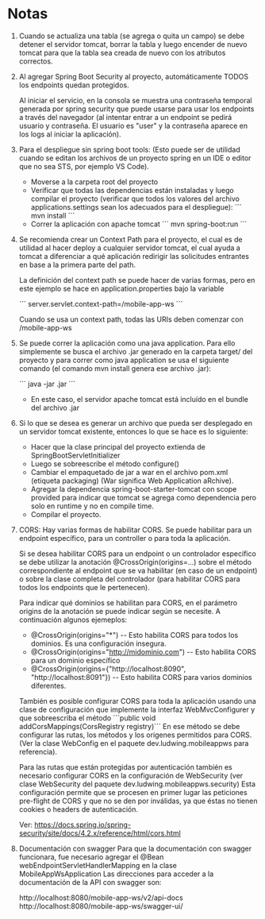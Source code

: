 # Notas #

1.  Cuando se actualiza una tabla (se agrega o quita un campo) se debe detener 
    el servidor tomcat, borrar la tabla y luego encender de nuevo tomcat para 
    que la tabla sea creada de nuevo con los atributos correctos.
    
2.  Al agregar Spring Boot Security al proyecto, automáticamente TODOS los endpoints
	quedan protegidos.  
	
	Al iniciar el servicio, en la consola se muestra una contraseña
	temporal generada por spring security que puede usarse para usar los endpoints
	a través del navegador (al intentar entrar a un endpoint se pedirá usuario
	y contraseña.  El usuario es "user" y la contraseña aparece en los logs
	al iniciar la aplicación).

3.  Para el despliegue sin spring boot tools:
	(Esto puede ser de utilidad cuando se editan los archivos de un proyecto spring en un
	IDE o editor que no sea STS, por ejemplo VS Code).

	- Moverse a la carpeta root del proyecto
	- Verificar que todas las dependencias están instaladas y luego compilar el 
	  proyecto (verificar que todos los valores del archivo applications.settings sean los
	  adecuados para el despliegue):
	  ´´´
	  mvn install
	  ´´´
	- Correr la aplicación con apache tomcat
	  ´´´
	  mvn spring-boot:run
	  ´´´
4.  Se recomienda crear un Context Path para el proyecto, el cual es de utilidad al hacer
    deploy a cualquier servidor tomcat, el cual ayuda a tomcat a diferenciar a qué aplicación
    redirigir las solicitudes entrantes en base a la primera parte del path.

    La definición del context path se puede hacer de varias formas, pero en este ejemplo se hace 
    en application.properties bajo la variable
    
      ´´´ 
      server.servlet.context-path=/mobile-app-ws
      ´´´
    
    Cuando se usa un context path, todas las URIs deben comenzar con /mobile-app-ws
    
5.  Se puede correr la aplicación como una java application.  Para ello simplemente se busca
    el archivo .jar generado en la carpeta target/ del proyecto y para correr como java
    application se usa el siguiente comando (el comando mvn install genera ese archivo .jar):
	  
	  ´´´
	  java -jar <nombre del archivo>.jar
	  ´´´

	* En este caso, el servidor apache tomcat está incluído en el bundle del archivo .jar

6.  Si lo que se desea es generar un archivo que pueda ser desplegado en un servidor tomcat
	existente, entonces lo que se hace es lo siguiente:
	
	- Hacer que la clase principal del proyecto extienda de SpringBootServletInitializer
	- Luego se sobreescribe el método configure()
	- Cambiar el empaquetado de jar a war en el archivo pom.xml (etiqueta packaging)
		(War significa Web Application aRchive).
	- Agregar la dependencia spring-boot-starter-tomcat con scope provided para indicar
	  que tomcat se agrega como dependencia pero solo en runtime y no en compile time.
	- Compilar el proyecto.
	  
7.  CORS: Hay varias formas de habilitar CORS. Se puede habilitar para un endpoint específico, para
	un controller o para toda la aplicación.
	
	Si se desea habilitar CORS para un endpoint o un controlador específico se debe utilizar
	la anotación @CrossOrigin(origins=...) sobre el método correspondiente al endpoint
	que se va habilitar (en caso de un endpoint) o sobre la clase completa del controlador
	(para habilitar CORS para todos los endpoints que le pertenecen).
	
	Para indicar qué dominios se habilitan para CORS, en el parámetro origins de la anotación
	se puede indicar según se necesite.  A continuación algunos ejemeplos:
	- @CrossOrigin(origins="*") -- Esto habilita CORS para todos los dominios. Es una configuración insegura.
	- @CrossOrigin(origins="http://midominio.com") -- Esto habilita CORS para un dominio específico
	- @CrossOrigin(origins={"http://localhost:8090", "http://localhost:8091"}) -- Esto habilita
		CORS para varios dominios diferentes.
		
	También es posible configurar CORS para toda la aplicación usando una clase de configuración
	que implemente la interfaz WebMvcConfigurer y que sobreescriba el método 
	´´´public void addCorsMappings(CorsRegistry registry)´´´ En ese método se debe configurar
	las rutas, los métodos y los origenes permitidos para CORS. (Ver la clase WebConfig en el
	paquete dev.ludwing.mobileappws para referencia).
	
	Para las rutas que están protegidas por autenticación también es necesario configurar CORS
	en la configuración de WebSecurity (ver clase WebSecurity del paquete dev.ludwing.mobileappws.security)
	Esta configuración permite que se procesen en primer lugar las peticiones pre-flight de CORS
	y que no se den por inválidas, ya que éstas no tienen cookies o headers de autenticación.
	
	Ver: https://docs.spring.io/spring-security/site/docs/4.2.x/reference/html/cors.html 
	
8.  Documentación con swagger
	Para que la documentación con swagger funcionara, fue necesario agregar el @Bean webEndpointServletHandlerMapping
	en la clase MobileAppWsApplication
	Las direcciones para acceder a la documentación de la API con swagger son:
	
	http://localhost:8080/mobile-app-ws/v2/api-docs
	http://localhost:8080/mobile-app-ws/swagger-ui/
	
